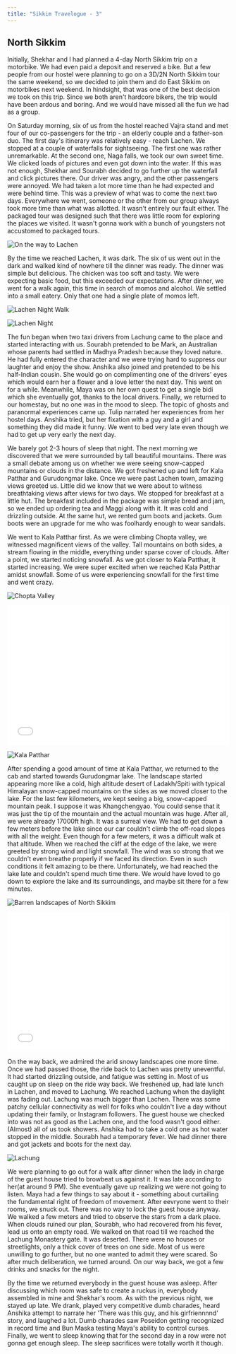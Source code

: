 ```yaml
---
title: "Sikkim Travelogue - 3"
---
```


## North Sikkim

Initially, Shekhar and I had planned a 4-day North Sikkim trip on a motorbike. We had even paid a deposit and reserved a bike. But a few people from our hostel were planning to go on a 3D/2N North Sikkim tour the same weekend, so we decided to join them and do East Sikkim on motorbikes next weekend. In hindsight, that was one of the best decision we took on this trip. Since we both aren't hardcore bikers, the trip would have been ardous and boring. And we would have missed all the fun we had as a group.

On Saturday morning, six of us from the hostel reached Vajra stand and met four of our co-passengers for the trip - an elderly couple and a father-son duo. The first day's itinerary was relatively easy -  reach Lachen. We stopped at a couple of waterfalls for sightseeing. The first one was rather unremarkable. At the second one, Naga falls, we took our own sweet time. We clicked loads of pictures and even got down into the water. If this was not enough, Shekhar and Sourabh decided to go further up the waterfall and click pictures there. Our driver was angry, and the other passengers were annoyed. We had taken a lot more time than he had expected and were behind time. This was a preview of what was to come the next two days. Everywhere we went, someone or the other from our group always took more time than what was allotted. It wasn't entirely our fault either. The packaged tour was designed such that there was little room for exploring the places we visited. It wasn't gonna work with a bunch of youngsters not accustomed to packaged tours. 

![On the way to Lachen](/assets/images/posts/sikkim-travelogue/on-the-way-to-lachen.jpg)

By the time we reached Lachen, it was dark. The six of us went out in the dark and walked kind of nowhere till the dinner was ready. The dinner was simple but delicious. The chicken was too soft and tasty. We were expecting basic food, but this exceeded our expectations. After dinner, we went for a walk again, this time in search of momos and alcohol. We settled into a small eatery. Only that one had a single plate of momos left.

![Lachen Night Walk](/assets/images/posts/sikkim-travelogue/lachen-night-walk.jpg)

![Lachen Night](/assets/images/posts/sikkim-travelogue/lachen-night.jpg)

The fun began when two taxi drivers from Lachung came to the place and started interacting with us. Sourabh pretended to be Mark, an Australian whose parents had settled in Madhya Pradesh because they loved nature. He had fully entered the character and we were trying hard to suppress our laughter and enjoy the show. Anshika also joined and pretended to be his half-Indian cousin. She would go on complimenting one of the drivers' eyes which would earn her a flower and a love letter the next day. This went on for a while. Meanwhile, Maya was on her own quest to get a single bidi which she eventually got, thanks to the local drivers. Finally, we returned to our homestay, but no one was in the mood to sleep. The topic of ghosts and paranormal experiences came up. Tulip narrated her experiences from her hostel days. Anshika tried, but her fixation with a guy and a girl and something they did made it funny. We went to bed very late even though we had to get up very early the next day.

We barely got 2-3 hours of sleep that night. The next morning we discovered that we were surrounded by tall beautiful mountains. There was a small debate among us on whether we were seeing snow-capped mountains or clouds in the distance. We got freshened up and left for Kala Patthar and Gurudongmar lake. Once we were past Lachen town, amazing views greeted us. Little did we know that we were about to witness breathtaking views after views for two days. We stopped for breakfast at a little hut. The breakfast included in the package was simple bread and jam, so we ended up ordering tea and Maggi along with it. It was cold and drizzling outside. At the same hut, we rented gum boots and jackets. Gum boots were an upgrade for me who was foolhardy enough to wear sandals.

We went to Kala Patthar first. As we were climbing Chopta valley, we witnessed magnificent views of the valley. Tall mountains on both sides, a stream flowing in the middle, everything under sparse cover of clouds. After a point, we started noticing snowfall. As we got closer to Kala Patthar, it started increasing. We were super excited when we reached Kala Patthar amidst snowfall. Some of us were experiencing snowfall for the first time and went crazy. 

![Chopta Valley](/assets/images/posts/sikkim-travelogue/chopta-valley.jpg)

<iframe width="100%" height="315" src="//www.youtube.com/embed/q_EK4Lq4glQ" frameborder="0" allowfullscreen></iframe>

![Kala Patthar](/assets/images/posts/sikkim-travelogue/kala-patthar.jpg)

After spending a good amount of time at Kala Patthar, we returned to the cab and started towards Gurudongmar lake. The landscape started appearing more like a cold, high altitude desert of Ladakh/Spiti with typical Himalayan snow-capped mountains on the sides as we moved closer to the lake. For the last few kilometers, we kept seeing a big, snow-capped mountain peak. I suppose it was Khangchengyao. You could sense that it was just the tip of the mountain and the actual mountain was huge. After all, we were already 17000ft high. It was a surreal view. We had to get down a few meters before the lake since our car couldn't climb the off-road slopes with all the weight. Even though for a few meters, it was a difficult walk at that altitude. When we reached the cliff at the edge of the lake, we were greeted by strong wind and light snowfall. The wind was so strong that we couldn't even breathe properly if we faced its direction. Even in such conditions it felt amazing to be there. Unfortunately, we had reached the lake late and couldn't spend much time there. We would have loved to go down to  explore the lake and its surroundings, and maybe sit there for a few minutes.

![Barren landscapes of North Sikkim](/assets/images/posts/sikkim-travelogue/barren-north-sikkim.jpg)

<iframe width="100%" height="315" src="//www.youtube.com/embed/Kp4fx9Cs_5U" frameborder="0" allowfullscreen></iframe>

On the way back, we admired the arid snowy landscapes one more time. Once we had passed those, the ride back to Lachen was pretty uneventful. It had started drizzling outside, and fatigue was setting in. Most of us caught up on sleep on the ride way back. We freshened up, had late lunch in Lachen, and moved to Lachung. We reached Lachung when the daylight was fading out. Lachung was much bigger than Lachen. There was some patchy cellular connectivity as well for folks who couldn't live a day without updating their family, or  Instagram followers. The guest house we checked into was not as good as the Lachen one, and the food wasn't good either. (Almost) all of us took showers. Anshika had to take a cold one as hot water stopped in the middle. Sourabh had a temporary fever. We had dinner there and got jackets and boots for the next day. 

![Lachung](/assets/images/posts/sikkim-travelogue/lachung.jpg)

We were planning to go out for a walk after dinner when the lady in charge of the guest house tried to browbeat us against it. It was late according to her(at around 9 PM). She eventually gave up realizing we were not going to listen. Maya had a few things to say about it - something about curtailing the fundamental right of freedom of movement. After eevryone went to their rooms, we snuck out. There was no way to lock the guest house anyway. We walked a few meters and tried to observe the stars from a dark place. When clouds ruined our plan, Sourabh, who had recovered from his fever, lead us onto an empty road. We walked on that road till we reached the Lachung Monastery gate. It was deserted. There were no houses or streetlights, only a thick cover of trees on one side. Most of us were unwilling to go further, but no one wanted to admit they were scared. So after much deliberation, we turned around. On our way back, we got a few drinks and snacks for the night.

By the time we returned everybody in the guest house was asleep. After discussing which room was safe to create a ruckus in, everybody assembled in mine and Shekhar's room. As with the previous night, we stayed up late. We drank, played very competitive dumb charades, heard Anshika attempt to narrate her 'There was this guy, and his girfriennnnd' story, and laughed a lot. Dumb charades saw Poseidon getting recognized in record time and Bun Maska testing Maya's ability to control curses. Finally, we went to sleep knowing that for the second day in a row were not gonna get enough sleep. The sleep sacrifices were totally worth it though. 
